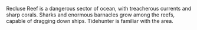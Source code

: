 Recluse Reef is a dangerous sector of ocean, with treacherous currents and sharp corals. Sharks and enormous barnacles grow among the reefs, capable of dragging down ships.  Tidehunter is familiar with the area.
